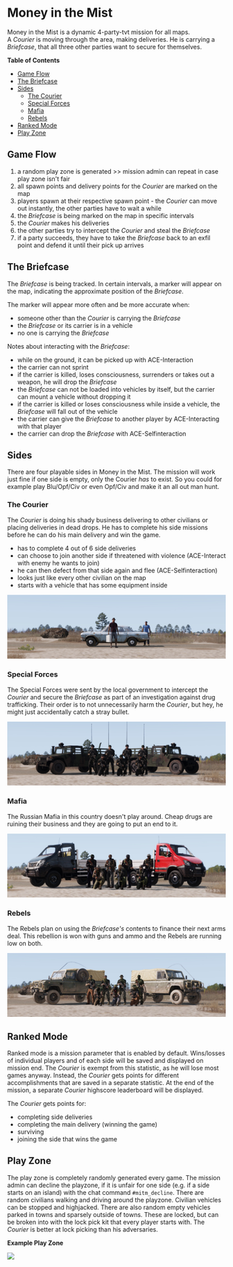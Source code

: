 # Money in the Mist
Money in the Mist is a dynamic 4-party-tvt mission for all maps.  
A *Courier* is moving through the area, making deliveries. He is carrying a *Briefcase*, that all three other parties want to secure for themselves.

**Table of Contents**
<!-- TOC depthFrom:2 depthTo:6 withLinks:1 updateOnSave:1 orderedList:0 -->

- [Game Flow](#game-flow)
- [The Briefcase](#the-briefcase)
- [Sides](#sides)
	- [The Courier](#the-courier)
	- [Special Forces](#special-forces)
	- [Mafia](#mafia)
	- [Rebels](#rebels)
- [Ranked Mode](#ranked-mode)
- [Play Zone](#play-zone)

<!-- /TOC -->

## Game Flow

1. a random play zone is generated >> mission admin can repeat in case play zone isn't fair
2. all spawn points and delivery points for the *Courier* are marked on the map
3. players spawn at their respective spawn point - the *Courier* can move out instantly, the other parties have to wait a while
4. the *Briefcase* is being marked on the map in specific intervals
5. the *Courier* makes his deliveries
6. the other parties try to intercept the *Courier* and steal the *Briefcase*
7. if a party succeeds, they have to take the *Briefcase* back to an exfil point and defend it until their pick up arrives


## The Briefcase

The *Briefcase* is being tracked. In certain intervals, a marker will appear on the map, indicating the approximate position of the *Briefcase*.

The marker will appear more often and be more accurate when:

* someone other than the *Courier* is carrying the *Briefcase*
* the *Briefcase* or its carrier is in a vehicle
* no one is carrying the *Briefcase*

Notes about interacting with the *Briefcase*:

* while on the ground, it can be picked up with ACE-Interaction
* the carrier can not sprint
* if the carrier is killed, loses consciousness, surrenders or takes out a weapon, he will drop the *Briefcase*
* the *Briefcase* can not be loaded into vehicles by itself, but the carrier can mount a vehicle without dropping it
* if the carrier is killed or loses consciousness while inside a vehicle, the *Briefcase* will fall out of the vehicle
* the carrier can give the *Briefcase* to another player by ACE-Interacting with that player
* the carrier can drop the *Briefcase* with ACE-Selfinteraction

## Sides

There are four playable sides in Money in the Mist. The mission will work just fine if one side is empty, only the Courier *has* to exist. So you could for example play Blu/Opf/Civ or even Opf/Civ and make it an all out man hunt.

### The Courier

The *Courier* is doing his shady business delivering to other civilians or placing deliveries in dead drops. He has to complete his side missions before he can do his main delivery and win the game.

* has to complete 4 out of 6 side deliveries
* can choose to join another side if threatened with violence (ACE-Interact with enemy he wants to join)
* he can then defect from that side again and flee (ACE-Selfinteraction)
* looks just like every other civilian on the map
* starts with a vehicle that has some equipment inside

![The Courier](/promo/courier.png?raw=true)

### Special Forces

The Special Forces were sent by the local government to intercept the *Courier* and secure the *Briefcase* as part of an investigation against drug trafficking. Their order is to not unnecessarily harm the *Courier*, but hey, he might just accidentally catch a stray bullet.

![Alt text](/promo/specialforces.png?raw=true)

### Mafia

The Russian Mafia in this country doesn't play around. Cheap drugs are ruining their business and they are going to put an end to it.

![Alt text](/promo/mafia.png?raw=true)

### Rebels

The Rebels plan on using the *Briefcase's* contents to finance their next arms deal. This rebellion is won with guns and ammo and the Rebels are running low on both.

![Alt text](/promo/rebels.png?raw=true)

## Ranked Mode

Ranked mode is a mission parameter that is enabled by default. Wins/losses of individual players and of each side will be saved and displayed on mission end. The *Courier* is exempt from this statistic, as he will lose most games anyway. Instead, the *Courier* gets points for different accomplishments that are saved in a separate statistic. At the end of the mission, a separate *Courier* highscore leaderboard will be displayed.

The *Courier* gets points for:

* completing side deliveries
* completing the main delivery (winning the game)
* surviving
* joining the side that wins the game

## Play Zone

The play zone is completely randomly generated every game. The mission admin can decline the playzone, if it is unfair for one side (e.g. if a side starts on an island) with the chat command `#mitm_decline`. There are random civilians walking and driving around the playzone. Civilian vehicles can be stopped and highjacked. There are also random empty vehicles parked in towns and sparsely outside of towns. These are locked, but can be broken into with the lock pick kit that every player starts with. The *Courier* is better at lock picking than his adversaries.

**Example Play Zone**

![](https://i.imgur.com/bGciOnd.jpg)
